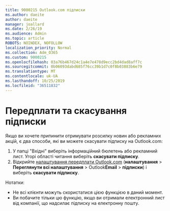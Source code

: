 ```yaml
---
title: 9000215 Outlook.com підписки
ms.author: daeite
author: daeite
manager: joallard
ms.date: 2/26/19
ms.audience: Admin
ms.topic: article
ROBOTS: NOINDEX, NOFOLLOW
localization_priority: Normal
ms.collection: Adm_O365
ms.custom: 9000215
ms.openlocfilehash: 03a76b467d24c1a4e7e478d9ecc2bd4dad8aff7c
ms.sourcegitcommit: 0b06093dabd685f76cc39b1d7c0f8b03883b6e79
ms.translationtype: MT
ms.contentlocale: uk-UA
ms.lasthandoff: 10/25/2019
ms.locfileid: "36511832"
---
```

# <a name="subscriptions-and-unsubscribing"></a>Передплати та скасування підписки

Якщо ви хочете припинити отримувати розсилку новин або рекламних акцій, є два способи, які ви можете скасувати підписку на Outlook.com:

1. У папці "Вхідні" виберіть інформаційний бюлетень або рекламний лист. Угорі області читання виберіть **скасувати підписку**.
2. Відкрийте [налаштування передплати Outlook.com](https://outlook.live.com/mail/options/mail/brandsSubscriptions) (**налаштування** > **Переглянути всі налаштування** > Outlook**Email** > **підписки**) і виберіть **скасувати підписку**.

Нотатки:

- Не всі клієнти можуть скористатися цією функцією в даний момент.
- Ви побачите тільки цю функцію, якщо ви отримали електронний лист від компанії, що надсилає підписку на електронну пошту.